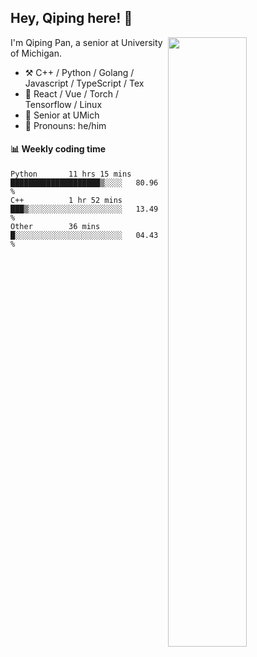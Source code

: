 

## Hey, Qiping here! :wave:

[<img align="right" width="50%" src="https://github-readme-stats.vercel.app/api?username=ppppqp&theme=dark&show_icons=true">](https://metrics.lecoq.io/ppppqp?template=classic)


I'm Qiping Pan, a senior at University of Michigan.

-   :hammer_and_pick: C++ / Python / Golang / Javascript / TypeScript / Tex
-   :pencil: React / Vue / Torch / Tensorflow / Linux 
-   :seedling: Senior at UMich
-   :man: Pronouns: he/him



#### :bar_chart: Weekly coding time

<!--START_SECTION:waka-->

```text
Python       11 hrs 15 mins  ████████████████████▒░░░░   80.96 %
C++          1 hr 52 mins    ███▒░░░░░░░░░░░░░░░░░░░░░   13.49 %
Other        36 mins         █░░░░░░░░░░░░░░░░░░░░░░░░   04.43 %
```

<!--END_SECTION:waka-->

